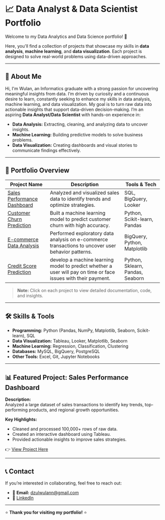 # 📈 Data Analyst & Data Scientist Portfolio

Welcome to my Data Analytics and Data Science portfolio! 👋  

Here, you'll find a collection of projects that showcase my skills in **data analysis**, **machine learning**, and **data visualization**. Each project is designed to solve real-world problems using data-driven approaches.

---

## 🚀 About Me

Hi, I'm Wulan, an Informatics graduate with a strong passion for uncovering meaningful insights from data. I’m driven by curiosity and a continuous desire to learn, constantly seeking to enhance my skills in data analysis, machine learning, and data visualization. My goal is to turn raw data into actionable insights that support data-driven decision-making.
I’m an aspiring **Data Analyst/Data Scientist** with hands-on experience in:  
- **Data Analysis:** Extracting, cleaning, and analyzing data to uncover insights.  
- **Machine Learning:** Building predictive models to solve business problems.  
- **Data Visualization:** Creating dashboards and visual stories to communicate findings effectively.

---

## 📂 Portfolio Overview

| Project Name                        | Description                                      | Tools & Tech                   |
|------------------------------------|-------------------------------------------------|--------------------------------|
| [Sales Performance Dashboard](https://github.com/dzulwulann/KF_BranchAnalytics)   | Analyzed and visualized sales data to identify trends and optimize strategies. | SQL, BigQuery, Looker           |
| [Customer Churn Prediction](#)     | Built a machine learning model to predict customer churn with high accuracy.   | Python, Scikit-learn, Pandas   |
| [E-commerce Data Analysis](#)      | Performed exploratory data analysis on e-commerce transactions to uncover user behavior patterns. | BigQuery, Python, Matplotlib   |
| [Credit Score Prediction](https://github.com/dzulwulann/CreditScorePrediction)   | develop a machine learning model to predict whether a user will pay on time or face issues with their payment.       | Python, Sklearn, Pandas, Seaborn |

> **Note:** Click on each project to view detailed documentation, code, and insights.

---

## 🛠️ Skills & Tools

- **Programming:** Python (Pandas, NumPy, Matplotlib, Seaborn, Scikit-learn), SQL  
- **Data Visualization:** Tableau, Looker, Matplotlib, Seaborn 
- **Machine Learning:** Regression, Classification, Clustering  
- **Databases:** MySQL, BigQuery, PostgreSQL  
- **Other Tools:** Excel, Git, Jupyter Notebooks  

---

## 📊 Featured Project: Sales Performance Dashboard

**Description:**  
Analyzed a large dataset of sales transactions to identify key trends, top-performing products, and regional growth opportunities.

**Key Highlights:**  
- Cleaned and processed 100,000+ rows of raw data.  
- Created an interactive dashboard using Tableau.  
- Provided actionable insights to improve sales strategies.

👉 [View Project Here](#)

---

## 📞 Contact

If you’re interested in collaborating, feel free to reach out:  
- 📧 **Email:** dzulwulann@gmail.com  
- 💼 [LinkedIn](https://www.linkedin.com/in/dzulwulan/)  

---

⭐ **Thank you for visiting my portfolio!** ⭐


